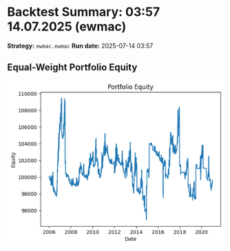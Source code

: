 # Backtest Summary: 03:57 14.07.2025 (ewmac)
**Strategy:** `ewmac.ewmac`
**Run date:** 2025-07-14 03:57

## Equal-Weight Portfolio Equity
![Portfolio Equity](portfolio/portfolio_equity.png)
